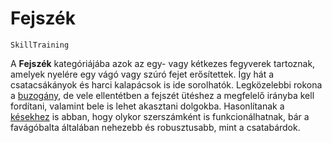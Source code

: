 # Fejszék

`SkillTraining`

A **Fejszék** kategóriájába azok az egy- vagy kétkezes fegyverek tartoznak, amelyek nyelére egy vágó vagy szúró fejet erősítettek. Így hát a csatacsákányok és harci kalapácsok is ide sorolhatók. Legközelebbi rokona a [buzogány](skill:maces), de vele ellentétben a fejszét ütéshez a megfelelő irányba kell fordítani, valamint bele is lehet akasztani dolgokba. Hasonlítanak a [késekhez](skill:knives) is abban, hogy olykor szerszámként is funkcionálhatnak, bár a favágóbalta általában nehezebb és robusztusabb, mint a csatabárdok.
